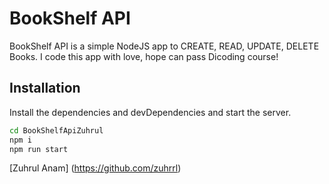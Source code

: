 # BookShelf API

BookShelf API is a simple NodeJS app to CREATE, READ, UPDATE, DELETE Books. I code this app with love, hope can pass Dicoding course!

## Installation

Install the dependencies and devDependencies and start the server.

```sh
cd BookShelfApiZuhrul
npm i
npm run start
```

[Zuhrul Anam] (https://github.com/zuhrrl)